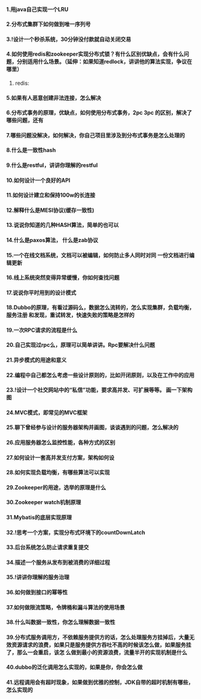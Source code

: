 #### 1.用java自己实现一个LRU


#### 2.分布式集群下如何做到唯一序列号


#### 3.!设计一个秒杀系统，30分钟没付款就自动关闭交易


#### 4.如何使用redis和zookeeper实现分布式锁？有什么区别优缺点，会有什么问题，分别适用什么场景。（延伸：如果知道redlock，讲讲他的算法实现，争议在哪里）
1. redis: 

#### 5.如果有人恶意创建非法连接，怎么解决


#### 6.分布式事务的原理，优缺点，如何使用分布式事务，2pc 3pc 的区别，解决了哪些问题，还有


#### 7.哪些问题没解决，如何解决，你自己项目里涉及到分布式事务是怎么处理的


#### 8.什么是一致性hash


#### 9.什么是restful，讲讲你理解的restful


#### 10.如何设计一个良好的API


#### 11.如何设计建立和保持100w的长连接


#### 12.解释什么是MESI协议(缓存一致性)


#### 13.说说你知道的几种HASH算法，简单的也可以


#### 14.什么是paxos算法， 什么是zab协议


#### 15.一个在线文档系统，文档可以被编辑，如何防止多人同时对同 一份文档进行编辑更新


#### 16.线上系统突然变得异常缓慢，你如何查找问题


#### 17.说说你平时用到的设计模式


#### 18.Dubbo的原理，有看过源码么，数据怎么流转的，怎么实现集群，负载均衡，服务注册 和发现，重试转发，快速失败的策略是怎样的


#### 19.一次RPC请求的流程是什么


#### 20.自己实现过rpc么，原理可以简单讲讲。Rpc要解决什么问题


#### 21.异步模式的用途和意义


#### 22.编程中自己都怎么考虑一些设计原则的，比如开闭原则，以及在工作中的应用


#### 23.!设计一个社交网站中的“私信”功能，要求高并发、可扩展等等。 画一下架构图


#### 24.MVC模式，即常见的MVC框架


#### 25.聊下曾经参与设计的服务器架构并画图，谈谈遇到的问题，怎么解决的


#### 26.应用服务器怎么监控性能，各种方式的区别


#### 27.如何设计一套高并发支付方案，架构如何设


#### 28.如何实现负载均衡，有哪些算法可以实现


#### 29.Zookeeper的用途，选举的原理是什么


#### 30.Zookeeper watch机制原理


#### 31.Mybatis的底层实现原理


#### 32.!思考一个方案，实现分布式环境下的countDownLatch


#### 33.后台系统怎么防止请求重复提交


#### 34.描述一个服务从发布到被消费的详细过程


#### 35.!讲讲你理解的服务治理


#### 36.如何做到接口的幂等性


#### 37.如何做限流策略，令牌桶和漏斗算法的使用场景


#### 38.什么叫数据一致性，你怎么理解数据一致性


#### 39.分布式服务调用方，不依赖服务提供方的话，怎么处理服务方挂掉后，大量无效资源请求的浪费，如果只是服务提供方吞吐不高的时候该怎么做，如果服务挂了，那么一会重启，该怎 么做到最小的资源浪费，流量半开的实现机制是什么


#### 40.dubbo的泛化调用怎么实现的，如果是你，你会怎么做


#### 41.远程调用会有超时现象，如果做到优雅的控制，JDK自带的超时机制有哪些，怎么实现的